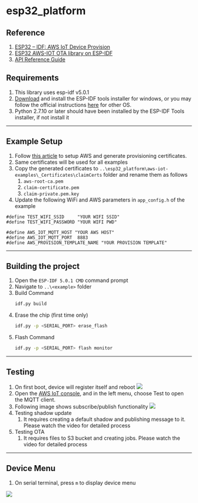 # esp32_platform

## Reference
1. [ESP32 – IDF: AWS IoT Device Provision](https://buildstorm.com/blog/esp32-idf-aws-iot-device-provision/)
2. [ESP32 AWS-IOT OTA library on ESP-IDF](https://buildstorm.com/blog/esp32-aws-iot-ota-library-on-esp-idf/)
3. [API Reference Guide](https://buildstorm.com/docs/aws_iot_for_esp32/v1.0.0/index.html)

## Requirements

1. This library uses esp-idf v5.0.1
2. [Download](https://dl.espressif.com/dl/esp-idf/) and install the ESP-IDF tools installer for windows, or you may follow the official instructions [here](https://docs.espressif.com/projects/esp-idf/en/v5.0.1/get-started-cmake/index.html#setting-up-development-environment) for other OS.
3. Python 2.7.10 or later should have been installed by the ESP-IDF Tools installer, if not install it

---

## Example Setup
1. Follow [this article](https://buildstorm.com/blog/aws_iot_provision_by_claim/) to setup AWS and generate provisioning certificates.
2. Same certificates will be used for all examples
3. Copy the generated certificates to `..\esp32_platform\aws-iot-examples\_Certificates\claimCerts` folder and rename them as follows
   1. `aws-root-ca.pem` 
   2. `claim-certificate.pem` 
   3. `claim-private.pem.key` 
4. Update the following WiFi and AWS parameters in `app_config.h` of the example

```
#define TEST_WIFI_SSID     "YOUR WIFI SSID"
#define TEST_WIFI_PASSWORD "YOUR WIFI PWD"

#define AWS_IOT_MQTT_HOST "YOUR AWS HOST"
#define AWS_IOT_MQTT_PORT  8883
#define AWS_PROVISION_TEMPLATE_NAME "YOUR PROVISION TEMPLATE"
```

---

## Building the project

1. Open the `ESP-IDF 5.0.1 CMD` command prompt
2. Navigate to `..\<example>` folder
3. Build Command
    ```sh
    idf.py build
    ```
4. Erase the chip (first time only)
    ```sh
    idf.py -p <SERIAL_PORT> erase_flash
    ```
5. Flash Command
    ```sh
    idf.py -p <SERIAL_PORT> flash monitor
    ```

---

## Testing
1. On first boot, device will register itself and reboot ![](testingResultImage\firstBoot.png)
2. Open the [AWS IoT console](https://console.aws.amazon.com/iot/home), and in the left menu, choose Test to open the MQTT client.
3. Following image shows subscribe/publish functionality
![](testingResultImage/mqttPubSub.png)
5. Testing shadow update
   1. It requires creating a default shadow and publishing message to it. Please watch the video for detailed process
6. Testing OTA
   1. It requires files to S3 bucket and creating jobs. Please watch the video for detailed process

---

## Device Menu
1. On serial terminal, press `m` to display device menu 

![](testingResultImage/deviceMenu.png)

